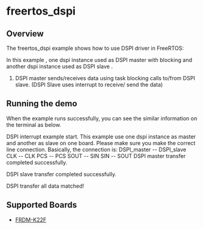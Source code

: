 # freertos_dspi

## Overview
The freertos_dspi example shows how to use DSPI driver in FreeRTOS:

In this example , one dspi instance used as DSPI master with blocking and another dspi instance used as DSPI slave .

1. DSPI master sends/receives data using task blocking calls to/from DSPI slave. (DSPI Slave uses interrupt to receive/
send the data)

## Running the demo
When the example runs successfully, you can see the similar information on the terminal as below.

DSPI interrupt example start.
This example use one dspi instance as master and another as slave on one board.
Please make sure you make the correct line connection. Basically, the connection is:
DSPI_master -- DSPI_slave
   CLK      --    CLK
   PCS      --    PCS
   SOUT     --    SIN
   SIN      --    SOUT
DSPI master transfer completed successfully.

DSPI slave transfer completed successfully.

DSPI transfer all data matched!

## Supported Boards
- [FRDM-K22F](../../_boards/frdmk22f/freertos_driver_examples/freertos_dspi/example_board_readme.md)
